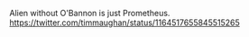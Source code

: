 Alien without O'Bannon is just Prometheus. https://twitter.com/timmaughan/status/1164517655845515265